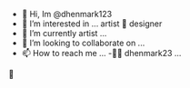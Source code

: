 - 👋 Hi, Im @dhenmark123
- 👀 I’m interested in ... artist 💫 designer 
- 🌱 I’m currently artist ...
- 💞️ I’m looking to collaborate on ...
- 📫 How to reach me ...
-🧑‍💼 dhenmark23 ...
<!---
dhenmark123/dhenmark123 is a ✨ special ✨ repository because its `README.md` (this file) appears on your GitHub profile.
You can click the Preview link to take a look at your changes.
--->
👣
